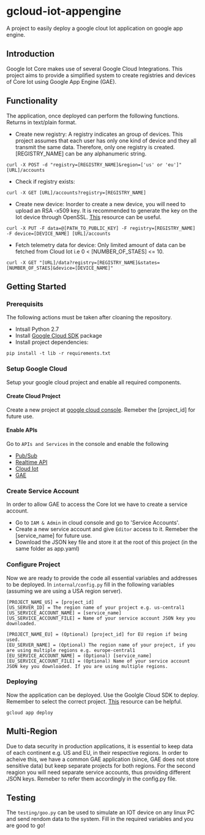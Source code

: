 # gcloud-iot-appengine
A project to easily deploy a google clout Iot application on google app engine.

## Introduction
Google Iot Core makes use of several Google Cloud Integrations. This project aims to provide a simplified system to create registries and devices of Core Iot using Google App Engine (GAE).

## Functionality
The application, once deployed can perform the following functions. Returns in text/plain format.

* Create new registry:
A registry indicates an group of devices. This project assumes that each user has only one kind of device and they all transmit the same data. Therefore, only one registry is created. [REGISTRY_NAME] can be any alphanumeric string.
```
curl -X POST -d "registry=[REGISTRY_NAME]&region=['us' or 'eu']" [URL]/accounts
```

* Check if registry exists:
```
curl -X GET [URL]/accounts?registry=[REGISTRY_NAME]
```

* Create new device:
Inorder to create a new device, you will need to upload an RSA -x509 key. It is recommended to generate the key on the Iot device through OpenSSL. [This](https://cloud.google.com/iot/docs/how-tos/credentials/keys) resource can be useful.
```
curl -X PUT -F data=@[PATH_TO_PUBLIC_KEY] -F registry=[REGISTRY_NAME] -F device=[DEVICE_NAME] [URL]/accounts
```

* Fetch telemetry data for device:
Only limited amount of data can be fetched from Cloud Iot i.e 0 < [NUMBER_OF_STAES] <= 10.
```
curl -X GET "[URL]/data?registry=[REGISTRY_NAME]&states=[NUMBER_OF_STAES]&device=[DEVICE_NAME]"
```

## Getting Started

### Prerequisits
The following actions must be taken after cloaning the repository.

* Intsall Python 2.7
* Install [Google Cloud SDK](https://cloud.google.com/sdk/docs/quickstarts) package
* Install project dependencies:
```
pip install -t lib -r requirements.txt
```

### Setup Google Cloud
Setup your google cloud project and enable all required components.

#### Create Cloud Project
Create a new project at [google cloud console](https://console.cloud.google.com/). Remeber the [project_id] for future use.

#### Enable APIs
Go to `APIs and Services` in the console and enable the following
* [Pub/Sub](https://cloud.google.com/pubsub/docs/)
* [Realtime API](https://developers.google.com/realtime/overview)
* [Cloud Iot](https://cloud.google.com/iot-core/)
* [GAE](https://cloud.google.com/appengine/)

### Create Service Account
In order to allow GAE to access the Core Iot we have to create a service account.
* Go to `IAM & Admin` in cloud console and go to 'Service Accounts'.
* Create a new service account and give `Editor` access to it. Remeber the [service_name] for future use.
* Download the JSON key file and store it at the root of this project (in the same folder as app.yaml)

### Configure Project
Now we are ready to provide the code all essential variables and addresses to be deployed. In `internal/config.py` fill in the following variables (assuming we are using a USA region server).
```
[PROJECT_NAME_US] = [project_id]
[US_SERVER_ID] = The region name of your project e.g. us-central1
[US_SERVICE_ACCOUNT_NAME] = [service_name]
[US_SERVICE_ACCOUNT_FILE] = Name of your service account JSON key you downloaded.

[PROJECT_NAME_EU] = (Optional) [project_id] for EU region if being used.
[EU_SERVER_NAME] = (Optional) The region name of your project, if you are using multiple regions e.g. europe-central1
[EU_SERVICE_ACCOUNT_NAME] = (Optional) [service_name]
[EU_SERVICE_ACCOUNT_FILE] = (Optional) Name of your service account JSON key you downloaded. If you are using multiple regions.
```

### Deploying
Now the application can be deployed. Use the Goolgle Cloud SDK to deploy. Remember to select the correct project. [This](https://cloud.google.com/appengine/docs/standard/python/getting-started/deploying-the-application) resource can be helpful.
```
gcloud app deploy
```

## Multi-Region
Due to data security in production applications, it is essential to keep data of each continent e.g. US and EU, in their respective regions. In order to acheive this, we have a common GAE application (since, GAE does not store sensitive data) but keep separate projects for both regions. For the second reagion you will need separate service accounts, thus providing different JSON keys. Remeber to refer them accordingly in the config.py file.

## Testing
The `testing/goo.py` can be used to simulate an IOT device on any linux PC and send rendom data to the system. Fill in the required variables and you are good to go!